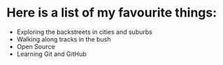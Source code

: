 # Here is a list of my favourite things:
- Exploring the backstreets in cities and suburbs
- Walking along tracks in the bush
- Open Source
- Learning Git and GitHub

